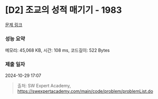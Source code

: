 # [D2] 조교의 성적 매기기 - 1983 

[문제 링크](https://swexpertacademy.com/main/code/problem/problemDetail.do?contestProbId=AV5PwGK6AcIDFAUq) 

### 성능 요약

메모리: 45,068 KB, 시간: 108 ms, 코드길이: 522 Bytes

### 제출 일자

2024-10-29 17:07



> 출처: SW Expert Academy, https://swexpertacademy.com/main/code/problem/problemList.do